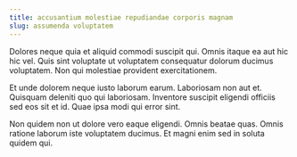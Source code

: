 ```yaml
---
title: accusantium molestiae repudiandae corporis magnam
slug: assumenda voluptatem
---
```


Dolores neque quia et aliquid commodi suscipit qui. Omnis itaque ea aut hic hic vel. Quis sint voluptate ut voluptatem consequatur dolorum ducimus voluptatem. Non qui molestiae provident exercitationem.

Et unde dolorem neque iusto laborum earum. Laboriosam non aut et. Quisquam deleniti quo qui laboriosam. Inventore suscipit eligendi officiis sed eos sit et id. Quae ipsa modi qui error sint.

Non quidem non ut dolore vero eaque eligendi. Omnis beatae quas. Omnis ratione laborum iste voluptatem ducimus. Et magni enim sed in soluta quidem qui.
